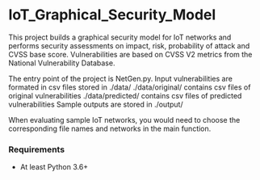 # IoT_Graphical_Security_Model


This project builds a graphical security model for IoT networks and performs security assessments on impact, risk, probability of attack and CVSS base score. 
Vulnerabilities are based on CVSS V2 metrics from the National Vulnerability Database. 

The entry point of the project is NetGen.py. 
Input vulnerabilities are formated in csv files stored in ./data/
./data/original/ contains csv files of original vulnerabilities
./data/predicted/ contains csv files of predicted vulnerabilities
Sample outputs are stored in ./output/

When evaluating sample IoT networks, you would need to choose the corresponding file names and networks in the main function. 

### Requirements
* At least Python 3.6+
